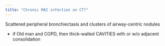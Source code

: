 ```yaml
---
title: "Chronic MAI infection on CT?"
---
```

Scattered peripheral bronchiectasis and clusters of airway-centric nodules

- if Old man and COPD, then thick-walled CAVITIES with or w/o adjacent consolidation

